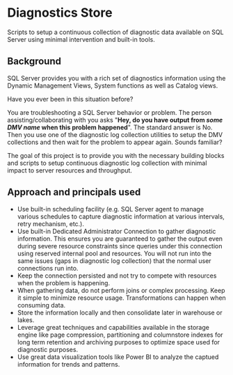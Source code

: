# Diagnostics Store
Scripts to setup a continuous collection of diagnostic data available on SQL Server using minimal intervention and built-in tools.

## Background
SQL Server provides you with a rich set of diagnostics information using the Dynamic Management Views, System functions as well as Catalog views.

Have you ever been in this situation before? 

You are troubleshooting a SQL Server behavior or problem. The person assisting/collaborating with you asks "**Hey, do you have output from _some DMV name_ when this problem happened**". The standard answer is No. Then you use one of the diagnostic log collection utilities to setup the DMV collections and then wait for the problem to appear again. Sounds familiar?

The goal of this project is to provide you with the necessary building blocks and scripts to setup continuous diagnostic log collection with minimal impact to server resources and throughput.

## Approach and principals used
- Use built-in scheduling facility (e.g. SQL Server agent to manage various schedules to capture diagnostic information at various intervals, retry mechanism, etc.).
- Use built-in Dedicated Administrator Connection to gather diagnostic information. This ensures you are guaranteed to gather the output even during severe resource constraints since queries under this connection using reserved internal pool and resources. You will not run into the same issues (gaps in diagnostic log collection) that the normal user connections run into.
- Keep the connection persisted and not try to compete with resources when the problem is happening.
- When gathering data, do not perform joins or complex processing. Keep it simple to minimize resource usage. Transformations can happen when consuming data.
- Store the information locally and then consolidate later in warehouse or lakes.
- Leverage great techniques and capabilities available in the storage engine like page compression, partitioning and columnstore indexes for long term retention and archiving purposes to optimize space used for diagnostic purposes.
- Use great data visualization tools like Power BI to analyze the captued information for trends and patterns.

